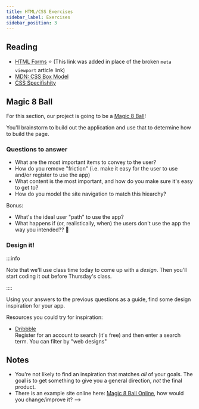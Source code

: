 ```yaml
---
title: HTML/CSS Exercises
sidebar_label: Exercises
sidebar_position: 3
---
```


<!-- markdownlint-disable no-inline-html no-trailing punctuation -->

## Reading

- [HTML Forms](/docs/lessons/front-end-foundations/html-forms/) :star: (This link was added in place of the broken `meta viewport` article link)
- [MDN: CSS Box Model](https://developer.mozilla.org/en-US/docs/Learn/CSS/Building_blocks/The_box_model)
- [CSS Specifishity](https://specifishity.com/)

## Magic 8 Ball

For this section, our project is going to be a [Magic 8 Ball](https://en.wikipedia.org/wiki/Magic_8_Ball)!

You'll brainstorm to build out the application and use that to determine how to build the page.

### Questions to answer

- What are the most important items to convey to the user?
- How do you remove "friction" (i.e. make it easy for the user to use and/or register to use the app)
- What content is the most important, and how do you make sure it's easy to get to?
- How do you model the site navigation to match this hiearchy?

Bonus:

- What's the ideal user "path" to use the app?
- What happens if (or, realistically, when) the users don't use the app the way you intended?? 🤔

### Design it!

:::info

Note that we'll use class time today to come up with a _design_.  Then you'll start coding it out before Thursday's class.

::::

Using your answers to the previous questions as a guide, find some design inspiration for your app.

Resources you could try for inspiration:

- [Dribbble](https://dribbble.com/)
  <br/>Register for an account to search (it's free) and then enter a search term. You can filter by "web designs"

## Notes

- You're not likely to find an inspiration that matches _all_ of your goals. The goal is to get something to give you a general direction, _not_ the final product.
- There is an example site online here: [Magic 8 Ball Online](https://magic-8ball.com/), how would you change/improve it? -->

